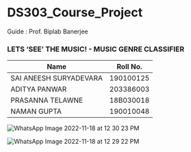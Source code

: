 # DS303_Course_Project

Guide : Prof. Biplab Banerjee

### LETS ‘SEE’ THE MUSIC! - MUSIC GENRE CLASSIFIER


| Name        | Roll No.          |
| ------------- |:-------------:| 
|SAI ANEESH SURYADEVARA     | 190100125 |
|ADITYA PANWAR              | 203386003 |
|PRASANNA TELAWNE           |18B030018  |
|NAMAN GUPTA                | 190010048 |

![WhatsApp Image 2022-11-18 at 12 30 23 PM](https://user-images.githubusercontent.com/73030180/202641506-78d1a924-9baa-457b-a3e2-64d0123f8422.jpeg)

![WhatsApp Image 2022-11-18 at 12 29 22 PM](https://user-images.githubusercontent.com/73030180/202641541-03085158-592c-43a0-ae3b-f9038c002b4e.jpeg)
